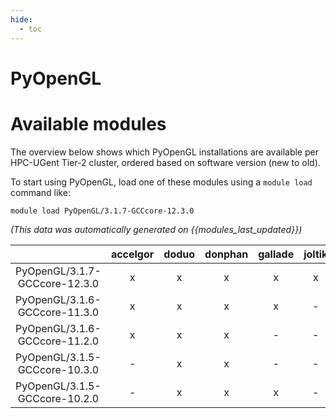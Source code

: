 ```yaml
---
hide:
  - toc
---
```


PyOpenGL
========

# Available modules


The overview below shows which PyOpenGL installations are available per HPC-UGent Tier-2 cluster, ordered based on software version (new to old).

To start using PyOpenGL, load one of these modules using a `module load` command like:

```shell
module load PyOpenGL/3.1.7-GCCcore-12.3.0
```

*(This data was automatically generated on {{modules_last_updated}})*  

| |accelgor|doduo|donphan|gallade|joltik|shinx|skitty|
| :---: | :---: | :---: | :---: | :---: | :---: | :---: | :---: |
|PyOpenGL/3.1.7-GCCcore-12.3.0|x|x|x|x|x|x|x|
|PyOpenGL/3.1.6-GCCcore-11.3.0|x|x|x|x|-|x|-|
|PyOpenGL/3.1.6-GCCcore-11.2.0|x|x|x|-|-|-|-|
|PyOpenGL/3.1.5-GCCcore-10.3.0|-|x|x|-|-|-|-|
|PyOpenGL/3.1.5-GCCcore-10.2.0|-|x|x|x|-|-|-|
